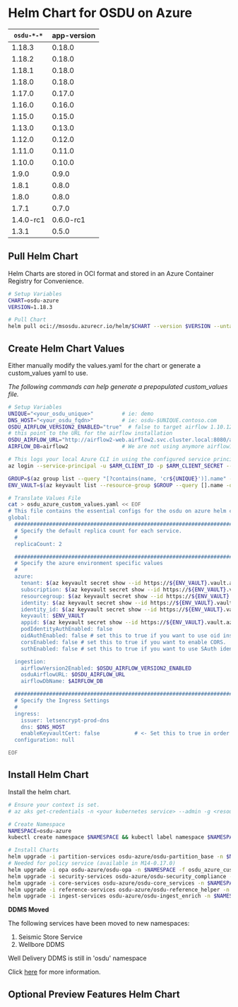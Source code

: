 # Helm Chart for OSDU on Azure

| `osdu-*-*`          | app-version  |
| ------------------- | ----------   |
| 1.18.3              | 0.18.0       |
| 1.18.2              | 0.18.0       |
| 1.18.1              | 0.18.0       |
| 1.18.0              | 0.18.0       |
| 1.17.0              | 0.17.0       |
| 1.16.0              | 0.16.0       |
| 1.15.0              | 0.15.0       |
| 1.13.0              | 0.13.0       |
| 1.12.0              | 0.12.0       |
| 1.11.0              | 0.11.0       |
| 1.10.0              | 0.10.0       |
| 1.9.0               | 0.9.0        |
| 1.8.1               | 0.8.0        |
| 1.8.0               | 0.8.0        |
| 1.7.1               | 0.7.0        |
| 1.4.0-rc1           | 0.6.0-rc1    |
| 1.3.1               | 0.5.0        |

## Pull Helm Chart

Helm Charts are stored in OCI format and stored in an Azure Container Registry for Convenience.

```bash
# Setup Variables
CHART=osdu-azure
VERSION=1.18.3

# Pull Chart
helm pull oci://msosdu.azurecr.io/helm/$CHART --version $VERSION --untar
```

## Create Helm Chart Values

Either manually modify the values.yaml for the chart or generate a custom_values yaml to use.

_The following commands can help generate a prepopulated custom_values file._

```bash
# Setup Variables
UNIQUE="<your_osdu_unique>"         # ie: demo
DNS_HOST="<your_osdu_fqdn>"         # ie: osdu-$UNIQUE.contoso.com
OSDU_AIRFLOW_VERSION2_ENABLED="true"  # false to target airflow 1.10.12 (retrocompatibility only)
# this point to the URL for the airflow installation
OSDU_AIRFLOW_URL="http://airflow2-web.airflow2.svc.cluster.local:8080/airflow2"    # internal airflow2 svc
AIRFLOW_DB=airflow2                 # We are not using anymore airflow1 

# This logs your local Azure CLI in using the configured service principal.
az login --service-principal -u $ARM_CLIENT_ID -p $ARM_CLIENT_SECRET --tenant $ARM_TENANT_ID

GROUP=$(az group list --query "[?contains(name, 'cr${UNIQUE}')].name" -otsv)
ENV_VAULT=$(az keyvault list --resource-group $GROUP --query [].name -otsv)

# Translate Values File
cat > osdu_azure_custom_values.yaml << EOF
# This file contains the essential configs for the osdu on azure helm chart
global:
  ################################################################################
  # Specify the default replica count for each service.
  #
  replicaCount: 2

  ################################################################################
  # Specify the azure environment specific values
  #
  azure:
    tenant: $(az keyvault secret show --id https://${ENV_VAULT}.vault.azure.net/secrets/tenant-id --query value -otsv)
    subscription: $(az keyvault secret show --id https://${ENV_VAULT}.vault.azure.net/secrets/subscription-id --query value -otsv)
    resourcegroup: $(az keyvault secret show --id https://${ENV_VAULT}.vault.azure.net/secrets/base-name-cr --query value -otsv)-rg
    identity: $(az keyvault secret show --id https://${ENV_VAULT}.vault.azure.net/secrets/base-name-cr --query value -otsv)-osdu-identity
    identity_id: $(az keyvault secret show --id https://${ENV_VAULT}.vault.azure.net/secrets/osdu-identity-id --query value -otsv)
    keyvault: $ENV_VAULT
    appid: $(az keyvault secret show --id https://${ENV_VAULT}.vault.azure.net/secrets/aad-client-id --query value -otsv)
    podIdentityAuthEnabled: false
    oidAuthEnabled: false # set this to true if you want to use oid instead of unique_name and upn
    corsEnabled: false # set this to true if you want to enable CORS.
    suthEnabled: false # set this to true if you want to use SAuth identity envoy

  ingestion:
    airflowVersion2Enabled: $OSDU_AIRFLOW_VERSION2_ENABLED
    osduAirflowURL: $OSDU_AIRFLOW_URL
    airflowDbName: $AIRFLOW_DB

  ################################################################################
  # Specify the Ingress Settings
  #
  ingress:
    issuer: letsencrypt-prod-dns
    dns: $DNS_HOST
    enableKeyvaultCert: false           # <- Set this to true in order to use your own keyvault cert
  configuration: null

EOF
```

## Install Helm Chart

Install the helm chart.

```bash
# Ensure your context is set.
# az aks get-credentials -n <your kubernetes service> --admin -g <resource group>

# Create Namespace
NAMESPACE=osdu-azure
kubectl create namespace $NAMESPACE && kubectl label namespace $NAMESPACE istio-injection=enabled

# Install Charts
helm upgrade -i partition-services osdu-azure/osdu-partition_base -n $NAMESPACE -f osdu_azure_custom_values.yaml
# Needed for policy service (available in M14-0.17.0)
helm upgrade -i opa osdu-azure/osdu-opa -n $NAMESPACE -f osdu_azure_custom_values.yaml
helm upgrade -i security-services osdu-azure/osdu-security_compliance -n $NAMESPACE -f osdu_azure_custom_values.yaml
helm upgrade -i core-services osdu-azure/osdu-core_services -n $NAMESPACE -f osdu_azure_custom_values.yaml
helm upgrade -i reference-services osdu-azure/osdu-reference_helper -n $NAMESPACE -f osdu_azure_custom_values.yaml
helm upgrade -i ingest-services osdu-azure/osdu-ingest_enrich -n $NAMESPACE -f osdu_azure_custom_values.yaml
```

__DDMS Moved__

The following services have been moved to new namespaces:
1. Seismic Store Service
2. Wellbore DDMS

Well Delivery DDMS is still in 'osdu' namespace

Click [here](osdu-ddms/README.md) for more information.

## Optional Preview Features Helm Chart
